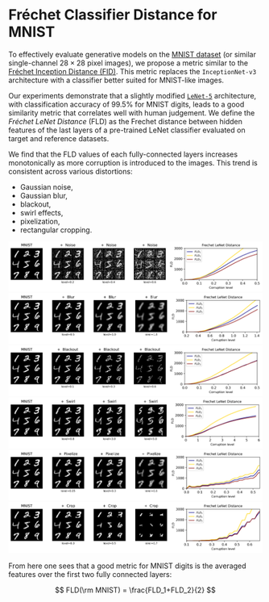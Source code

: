 # Fréchet Classifier Distance for MNIST

To effectively evaluate generative models on the [MNIST dataset](http://yann.lecun.com/exdb/mnist/) (or similar single-channel $28\times28$ pixel images), 
we propose a metric similar to the [Fréchet Inception Distance (FID)](https://arxiv.org/abs/1706.08500). This metric replaces the `InceptionNet-v3` 
architecture with a classifier better suited for MNIST-like images.

Our experiments demonstrate that a slightly modified [`LeNet-5`](http://yann.lecun.com/exdb/publis/pdf/lecun-95b.pdf) architecture, with classification accuracy of $99.5$% for MNIST digits, 
leads to a good similarity metric that correlates well with human judgement. We define the *Fréchet LeNet Distance* (FLD) as the Frechet distance between hidden features of the last layers of a pre-trained LeNet classifier evaluated on target and reference datasets.

We find that the FLD values of each fully-connected layers increases monotonically as more corruption is introduced to the images. This trend is consistent across various distortions:

- Gaussian noise, 
- Gaussian blur, 
- blackout,
- swirl effects,
- pixelization,
- rectangular cropping.

![Fréchet Distance Distortions](/plots/Noise_MNIST_plot.png)
![Fréchet Distance Distortions](/plots/Blur_MNIST_plot.png)
![Fréchet Distance Distortions](/plots/Blackout_MNIST_plot.png)
![Fréchet Distance Distortions](/plots/Swirl_MNIST_plot.png)
![Fréchet Distance Distortions](/plots/Pixelize_MNIST_plot.png)
![Fréchet Distance Distortions](/plots/Crop_MNIST_plot.png)

From here one sees that a good metric for MNIST digits is the averaged features over the first two fully connected layers:

$$
FLD(\rm MNIST) = \frac{FLD_1+FLD_2}{2}
$$

